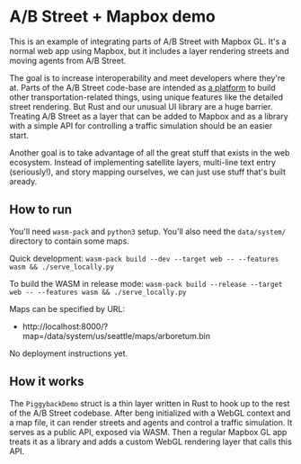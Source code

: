 # A/B Street + Mapbox demo

This is an example of integrating parts of A/B Street with Mapbox GL. It's a
normal web app using Mapbox, but it includes a layer rendering streets and
moving agents from A/B Street.

The goal is to increase interoperability and meet developers where they're at.
Parts of the A/B Street code-base are intended as
[a platform](https://a-b-street.github.io/docs/tech/map/platform.html) to build
other transportation-related things, using unique features like the detailed
street rendering. But Rust and our unusual UI library are a huge barrier.
Treating A/B Street as a layer that can be added to Mapbox and as a library with
a simple API for controlling a traffic simulation should be an easier start.

Another goal is to take advantage of all the great stuff that exists in the web
ecosystem. Instead of implementing satellite layers, multi-line text entry
(seriously!), and story mapping ourselves, we can just use stuff that's built
aready.

## How to run

You'll need `wasm-pack` and `python3` setup. You'll also need the `data/system/`
directory to contain some maps.

Quick development:
`wasm-pack build --dev --target web -- --features wasm && ./serve_locally.py`

To build the WASM in release mode:
`wasm-pack build --release --target web -- --features wasm && ./serve_locally.py`

Maps can be specified by URL:

- http://localhost:8000/?map=/data/system/us/seattle/maps/arboretum.bin

No deployment instructions yet.

## How it works

The `PiggybackDemo` struct is a thin layer written in Rust to hook up to the
rest of the A/B Street codebase. After beng initialized with a WebGL context and
a map file, it can render streets and agents and control a traffic simulation.
It serves as a public API, exposed via WASM. Then a regular Mapbox GL app treats
it as a library and adds a custom WebGL rendering layer that calls this API.
